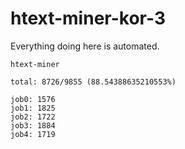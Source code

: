 # htext-miner-kor-3

Everything doing here is automated.

```
htext-miner

total: 8726/9855 (88.54388635210553%)

job0: 1576
job1: 1825
job2: 1722
job3: 1884
job4: 1719
```